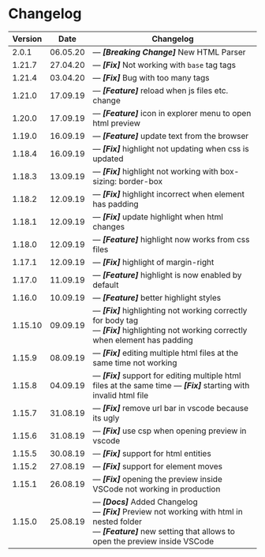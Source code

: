 # Changelog

| Version | Date     | Changelog                                                                                                                                                                                           |
| ------- | -------- | --------------------------------------------------------------------------------------------------------------------------------------------------------------------------------------------------- |
| 2.0.1   | 06.05.20 | &mdash; **_[Breaking Change]_** New HTML Parser                                                                                                                                                     |
| 1.21.7  | 27.04.20 | &mdash; **_[Fix]_** Not working with `base` tag tags                                                                                                                                                |
| 1.21.4  | 03.04.20 | &mdash; **_[Fix]_** Bug with too many tags                                                                                                                                                          |
| 1.21.0  | 17.09.19 | &mdash; **_[Feature]_** reload when js files etc. change                                                                                                                                            |
| 1.20.0  | 17.09.19 | &mdash; **_[Feature]_** icon in explorer menu to open html preview                                                                                                                                  |
| 1.19.0  | 16.09.19 | &mdash; **_[Feature]_** update text from the browser                                                                                                                                                |
| 1.18.4  | 16.09.19 | &mdash; **_[Fix]_** highlight not updating when css is updated                                                                                                                                      |
| 1.18.3  | 13.09.19 | &mdash; **_[Fix]_** highlight not working with box-sizing: border-box                                                                                                                               |
| 1.18.2  | 12.09.19 | &mdash; **_[Fix]_** highlight incorrect when element has padding                                                                                                                                    |
| 1.18.1  | 12.09.19 | &mdash; **_[Fix]_** update highlight when html changes                                                                                                                                              |
| 1.18.0  | 12.09.19 | &mdash; **_[Feature]_** highlight now works from css files                                                                                                                                          |
| 1.17.1  | 12.09.19 | &mdash; **_[Fix]_** highlight of margin-right                                                                                                                                                       |
| 1.17.0  | 11.09.19 | &mdash; **_[Feature]_** highlight is now enabled by default                                                                                                                                         |
| 1.16.0  | 10.09.19 | &mdash; **_[Feature]_** better highlight styles                                                                                                                                                     |
| 1.15.10 | 09.09.19 | &mdash; **_[Fix]_** highlighting not working correctly for body tag <br> &mdash; **_[Fix]_** highlighting not working correctly when element has padding                                            |
| 1.15.9  | 08.09.19 | &mdash; **_[Fix]_** editing multiple html files at the same time not working                                                                                                                        |
| 1.15.8  | 04.09.19 | &mdash; **_[Fix]_** support for editing multiple html files at the same time &mdash; **_[Fix]_** starting with invalid html file                                                                    |
| 1.15.7  | 31.08.19 | &mdash; **_[Fix]_** remove url bar in vscode because its ugly                                                                                                                                       |
| 1.15.6  | 31.08.19 | &mdash; **_[Fix]_** use csp when opening preview in vscode                                                                                                                                          |
| 1.15.5  | 30.08.19 | &mdash; **_[Fix]_** support for html entities                                                                                                                                                       |
| 1.15.2  | 27.08.19 | &mdash; **_[Fix]_** support for element moves                                                                                                                                                       |
| 1.15.1  | 26.08.19 | &mdash; **_[Fix]_** opening the preview inside VSCode not working in production                                                                                                                     |
| 1.15.0  | 25.08.19 | &mdash; **_[Docs]_** Added Changelog <br> &mdash; **_[Fix]_** Preview not working with html in nested folder <br> &mdash; **_[Feature]_** new setting that allows to open the preview inside VSCode |

